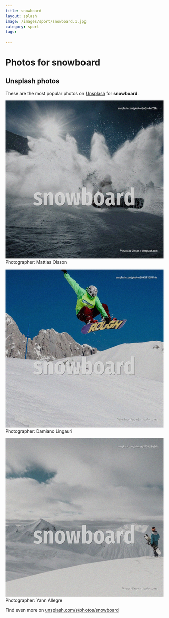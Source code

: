 ```yaml
---
title: snowboard
layout: splash
image: /images/sport/snowboard.1.jpg
category: sport
tags:

---
```

# Photos for snowboard
 
## Unsplash photos
These are the most popular photos on [Unsplash](https://unsplash.com) for **snowboard**.
 
![snowboard](/images/sport/snowboard.1.jpg)
Photographer:  Mattias Olsson
 
![snowboard](/images/sport/snowboard.2.jpg)
Photographer:  Damiano Lingauri
 
![snowboard](/images/sport/snowboard.3.jpg)
Photographer:  Yann Allegre
 
Find even more on [unsplash.com/s/photos/snowboard](https://unsplash.com/s/photos/snowboard)
 
